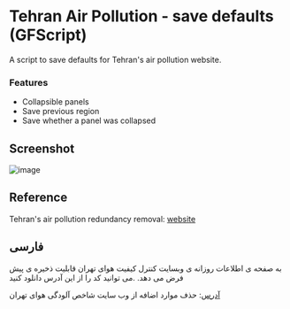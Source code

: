 # Tehran Air Pollution - save defaults (GFScript)

A script to save defaults for Tehran's air pollution website.

### Features

- Collapsible panels
- Save previous region
- Save whether a panel was collapsed

## Screenshot

![image](https://user-images.githubusercontent.com/67087266/209334624-e5bf0fd3-9faf-487b-9178-ee9b7ec80aaf.png)

## Reference

Tehran's air pollution redundancy removal: [website](https://userstyles.world/style/2238)

## فارسی

به صفحه ی اطلاعات روزانه ی وبسایت کنترل کیفیت هوای تهران قابلیت ذخیره ی پیش فرض می دهد. .می توانید کد را از این آدرس دانلود کنید

[آدرس](https://userstyles.world/style/2238): حذف موارد اضافه از وب سایت شاخص آلودگی هوای تهران

